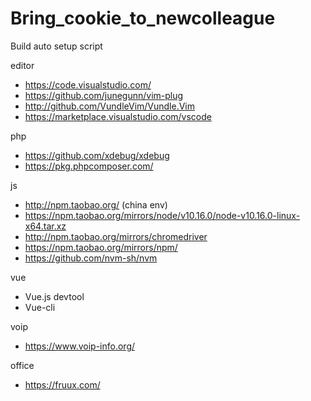 # Bring_cookie_to_newcolleague
Build auto setup script

editor
* https://code.visualstudio.com/
* https://github.com/junegunn/vim-plug
* http://github.com/VundleVim/Vundle.Vim
* https://marketplace.visualstudio.com/vscode

php
* https://github.com/xdebug/xdebug
* https://pkg.phpcomposer.com/

js
* http://npm.taobao.org/   (china env)
* https://npm.taobao.org/mirrors/node/v10.16.0/node-v10.16.0-linux-x64.tar.xz
* http://npm.taobao.org/mirrors/chromedriver
* https://npm.taobao.org/mirrors/npm/
* https://github.com/nvm-sh/nvm

vue
* Vue.js devtool
* Vue-cli

voip
* https://www.voip-info.org/

office
* https://fruux.com/
